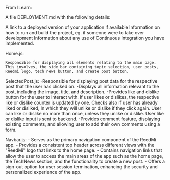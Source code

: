 From ILearn:

A file DEPLOYMENT.md with the following details: 

A link to a deployed version of your application if available
Information on how to run and build the project, eg. if someone were to take over development
Information about any use of Continuous Integration you have implemented.



Home.js:

    Responsible for displaying all elements relating to the main page. This involves, the side bar containing topic selection, user posts, Reedmi logo, tech news button, and create post button.

SelectedPost.js:
    -Responsible for displaying post data for the respective post that the user has clicked on.
    -Displays all information relevant to the post, including the image, title, and description.
    -Provides like and dislike button for the user to interact with. If user likes or dislikes, the respective like or dislike counter is updated by one. Checks also if user has already liked or disliked, In which they will unlike or dislike if they click again. User can like or dislike no more than once, unless they unlike or dislike. User like or dislike input is sent to backend.
    -Provides comment feature, displaying existing comments, and allowing user to add their own comments using a form.

Navbar.js:
    - Serves as the primary navigation component of the ReedMi app.
    - Provides a consistent top header across different views with the "ReedMi" logo that links to the home page.
    - Contains navigation links that allow the user to access the main areas of the app such as the home page, the TechNews section, and the functionality to create a new post.
    - Offers a sign-out option for user session termination, enhancing the security and personalized experience of the app.

